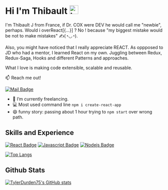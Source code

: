 # Hi I'm Thibault <img src="https://user-images.githubusercontent.com/1303154/88677602-1635ba80-d120-11ea-84d8-d263ba5fc3c0.gif" width="28px" alt="hi">

I'm Thibault J from France, if Dr. COX were DEV he would call me "newbie", perhaps. Would i overReact[{...}] ? No ! because "my biggest mistake would be not to make mistakes" ✍(◔◡◔).

Also, you might have noticed that I really appreciate REACT. As oppposed to JD who had a mentor, I learned React on my own. Juggling between Redux, Redux-Saga, Hooks and different Patterns and approaches.

What I love is making code extensible, scalable and reusable.

:mailbox: Reach me out! 

[![Mail Badge](https://img.shields.io/badge/-Thibault-c0392b?style=flat&labelColor=c0392b&logo=gmail&logoColor=white)](mailto:raytibo.j@gmail.com)

- 🔭 I’m currently freelancing.
- :computer: Most used command line `npm i create-react-app`
- 😄 funny story: passing about 1 hour trying to `npm start` over wrong path.

## Skills and Experience

[![React Badge](https://img.shields.io/badge/-React-61DBFB?style=for-the-badge&labelColor=black&logo=react&logoColor=61DBFB)](#) [![Javascript Badge](https://img.shields.io/badge/-Javascript-F0DB4F?style=for-the-badge&labelColor=black&logo=javascript&logoColor=F0DB4F)](#)  [![Nodejs Badge](https://img.shields.io/badge/-Nodejs-3C873A?style=for-the-badge&labelColor=black&logo=node.js&logoColor=3C873A)](#) 

[![Top Langs](https://github-readme-stats.vercel.app/api/top-langs/?username=TylerDurden75&layout=compact)](https://github.com/anuraghazra/github-readme-stats)


## Github Stats

[![TylerDurden75's GitHub stats](https://github-readme-stats.vercel.app/api?username=TylerDurden75)](https://github.com/anuraghazra/github-readme-stats)
